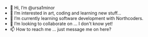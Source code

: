 - 👋 Hi, I’m @ursa1minor
- 👀 I’m interested in art, coding and learning new stuff... 
- 🌱 I’m currently learning software development with Northcoders.
- 💞️ I’m looking to collaborate on ... I don't know yet!
- 📫 How to reach me ... just message me on here?

<!---
ursa1minor/ursa1minor is a ✨ special ✨ repository because its `README.md` (this file) appears on your GitHub profile.
You can click the Preview link to take a look at your changes.
--->
